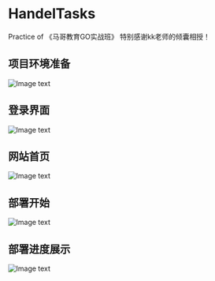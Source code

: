 # HandelTasks
Practice of 《马哥教育GO实战班》
特别感谢kk老师的倾囊相授！

## 项目环境准备
![Image text](https://raw.githubusercontent.com/yanxinfire/manabe/master/images/vm_env.jpg)

## 登录界面
![Image text](https://raw.githubusercontent.com/yanxinfire/manabe/master/images/login.jpg)

## 网站首页
![Image text](https://raw.githubusercontent.com/yanxinfire/manabe/master/images/index.jpg)

## 部署开始
![Image text](https://raw.githubusercontent.com/yanxinfire/manabe/master/images/deploy.jpg)

## 部署进度展示
![Image text](https://raw.githubusercontent.com/yanxinfire/manabe/master/images/mablog_2.jpg)

